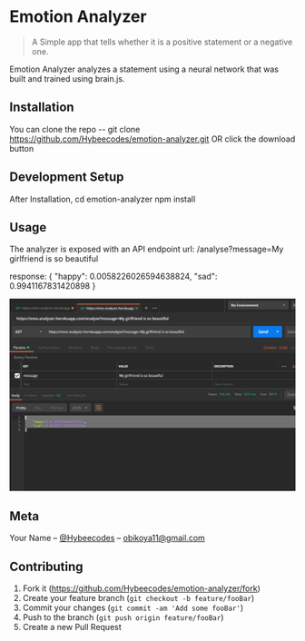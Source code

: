 # Emotion Analyzer
> A Simple app that tells whether it is a positive statement or a negative one.


Emotion Analyzer analyzes a statement using a neural network that was built and trained using brain.js. 


## Installation
You can clone the repo -- git clone https://github.com/Hybeecodes/emotion-analyzer.git  OR click the download button

## Development Setup
After Installation,
cd emotion-analyzer
npm install

## Usage
The analyzer is exposed with an API endpoint
url: /analyse?message=My girlfriend is so beautiful

response: {
    "happy": 0.0058226026594638824,
    "sad": 0.9941167831420898
}

![](emotion.PNG)

## Meta

Your Name – [@Hybeecodes](https://twitter.com/Hybeecodes) – obikoya11@gmail.com

## Contributing

1. Fork it (<https://github.com/Hybeecodes/emotion-analyzer/fork>)
2. Create your feature branch (`git checkout -b feature/fooBar`)
3. Commit your changes (`git commit -am 'Add some fooBar'`)
4. Push to the branch (`git push origin feature/fooBar`)
5. Create a new Pull Request
